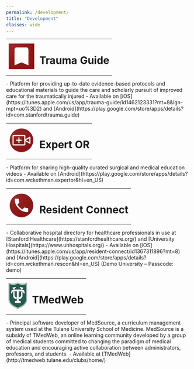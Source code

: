 ```yaml
---
permalink: /development/
title: "Development"
classes: wide
---
```

<table>
	<tr>
		<td><img src="/images/development/trauma_guide_200.png" alt="Trauma Guide" width="70" height="70"></td>
		<td><h1>Trauma Guide</h1></td>
	</tr>
</table>
- Platform for providing up-to-date evidence-based protocols and educational materials to guide the care and scholarly pursuit of improved care for the traumatically injured
- Available on [iOS](https://itunes.apple.com/us/app/trauma-guide/id1462123331?mt=8&ign-mpt=uo%3D2) and [Android](https://play.google.com/store/apps/details?id=com.stanfordtrauma.guide)

<table>
	<tr>
		<td><img src="/images/development/expert_or_200.png" alt="Expert OR" width="70" height="70"></td>
		<td><h1>Expert OR</h1></td>
	</tr>
</table>
- Platform for sharing high-quality curated surgical and medical education videos
- Available on [Android](https://play.google.com/store/apps/details?id=com.wckethman.expertor&hl=en_US)

<table>
	<tr>
		<td><img src="/images/development/res_connect_200.png" alt="Resident Connect" width="70" height="70"></td>
		<td><h1>Resident Connect</h1></td>
	</tr>
</table>
- Collaborative hospital directory for healthcare professionals in use at [Stanford Healthcare](https://stanfordhealthcare.org/) and [University Hospitals](https://www.uhhospitals.org/)
- Available on [iOS](https://itunes.apple.com/us/app/resident-connect/id1367311896?mt=8) and [Android](https://play.google.com/store/apps/details?id=com.wckethman.rescon&hl=en_US) (Demo University – Passcode: demo)

<table>
	<tr>
		<td><img src="/images/development/tu.png" alt="TMedWeb" width="50"></td>
		<td><h1>TMedWeb</h1></td>
	</tr>
</table>
- Principal software developer of MedSource, a curriculum management system used at the Tulane University School of Medicine. MedSource is a subsidy of TMedWeb, an online learning community developed by a group of medical students committed to changing the paradigm of medical education and encouraging active collaboration between administrators, professors, and students.
- Available at [TMedWeb](http://tmedweb.tulane.edu/clubs/home/)